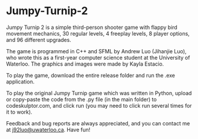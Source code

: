 # Jumpy-Turnip-2
Jumpy Turnip 2 is a simple third-person shooter game with flappy bird movement mechanics, 30 regular levels, 4 freeplay levels, 8 player options, and 96 different upgrades.

The game is programmed in C++ and SFML by Andrew Luo (Jihanjie Luo), who wrote this as a first-year computer science student at the University of Waterloo. The graphics and images were made by Kayla Estacio.

To play the game, download the entire release folder and run the .exe application.

To play the original Jumpy Turnip game which was written in Python, upload or copy-paste the code from the .py file (in the main folder) to codeskulptor.com, and click run (you may need to click run several times for it to work). 

Feedback and bug reports are always appreciated, and you can contact me at j92luo@uwaterloo.ca. Have fun!
